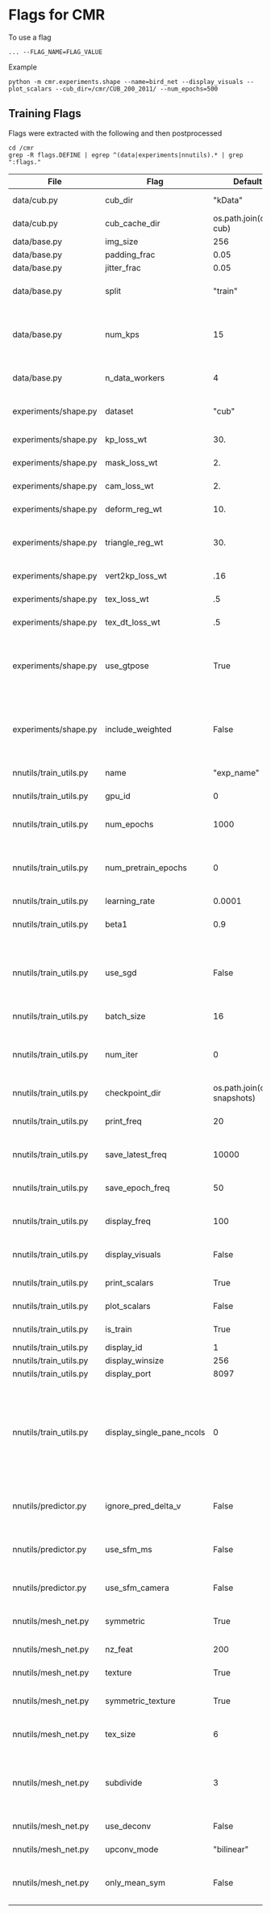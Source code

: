 # Flags for CMR

To use a flag

```
... --FLAG_NAME=FLAG_VALUE
```

Example

```
python -m cmr.experiments.shape --name=bird_net --display_visuals --plot_scalars --cub_dir=/cmr/CUB_200_2011/ --num_epochs=500
```

## Training Flags

Flags were extracted with the following and then postprocessed

```
cd /cmr
grep -R flags.DEFINE | egrep ^(data|experiments|nnutils).* | grep ":flags."
```

File | Flag | Default Value | Details
---- | ---- | ------------- | -------
data/cub.py | cub_dir | "kData" | CUB Data Directory
data/cub.py | cub_cache_dir | os.path.join(cache_path, cub) | CUB Cache Directory
data/base.py | img_size | 256 | image size
data/base.py | padding_frac | 0.05 |
data/base.py | jitter_frac | 0.05 |
data/base.py | split | "train" | [train, val, all, test], eval split
data/base.py | num_kps | 15 | The dataloader should override these.
data/base.py | n_data_workers | 4 | Number of data loading workers
experiments/shape.py | dataset | "cub" | cub or pascal or p3d
experiments/shape.py | kp_loss_wt | 30. | keypoint loss weight
experiments/shape.py | mask_loss_wt | 2. | mask loss weight
experiments/shape.py | cam_loss_wt | 2. | weights to camera loss
experiments/shape.py | deform_reg_wt | 10. | reg to deformation
experiments/shape.py | triangle_reg_wt | 30. | weights to triangle smoothness prior
experiments/shape.py | vert2kp_loss_wt | .16 | reg to vertex assignment
experiments/shape.py | tex_loss_wt | .5 | weights to tex loss
experiments/shape.py | tex_dt_loss_wt | .5 | weights to tex dt loss
experiments/shape.py | use_gtpose | True | if true uses gt pose for projection, but camera still gets trained.
experiments/shape.py | include_weighted | False | if True, include weighted loss values to loss output
nnutils/train_utils.py | name | "exp_name" | Experiment Name
nnutils/train_utils.py | gpu_id | 0 | Which gpu to use
nnutils/train_utils.py | num_epochs | 1000 | Number of epochs to train
nnutils/train_utils.py | num_pretrain_epochs | 0 | If >0, we will pretain from an existing saved model.
nnutils/train_utils.py | learning_rate | 0.0001 | learning rate
nnutils/train_utils.py | beta1 | 0.9 | Momentum term of adam
nnutils/train_utils.py | use_sgd | False | if true uses sgd instead of adam, beta1 is used as mmomentu
nnutils/train_utils.py | batch_size | 16 | Size of minibatches
nnutils/train_utils.py | num_iter | 0 | Number of training iterations. 0 -> Use epoch_iter
nnutils/train_utils.py | checkpoint_dir | os.path.join(cache_path, snapshots) |
nnutils/train_utils.py | print_freq | 20 | scalar logging frequency
nnutils/train_utils.py | save_latest_freq | 10000 | save latest model every x iterations
nnutils/train_utils.py | save_epoch_freq | 50 | save model every k epochs
nnutils/train_utils.py | display_freq | 100 | visuals logging frequency
nnutils/train_utils.py | display_visuals | False | whether to display images
nnutils/train_utils.py | print_scalars | True | whether to print scalars
nnutils/train_utils.py | plot_scalars | False | whether to plot scalars
nnutils/train_utils.py | is_train | True | Are we training ?
nnutils/train_utils.py | display_id | 1 | Display Id
nnutils/train_utils.py | display_winsize | 256 | Display Size
nnutils/train_utils.py | display_port | 8097 | Display port
nnutils/train_utils.py | display_single_pane_ncols | 0 | if positive, display all images in a single visdom web panel with certain number of images per row.
nnutils/predictor.py | ignore_pred_delta_v | False | Use only mean shape for prediction
nnutils/predictor.py | use_sfm_ms | False | Uses sfm mean shape for prediction
nnutils/predictor.py | use_sfm_camera | False | Uses sfm mean camera
nnutils/mesh_net.py | symmetric | True | Use symmetric mesh or not
nnutils/mesh_net.py | nz_feat | 200 | Encoded feature size
nnutils/mesh_net.py | texture | True | if true uses texture!
nnutils/mesh_net.py | symmetric_texture | True | if true texture is symmetric!
nnutils/mesh_net.py | tex_size | 6 | Texture resolution per face
nnutils/mesh_net.py | subdivide | 3 | # to subdivide icosahedron, 3=642verts, 4=2562 verts
nnutils/mesh_net.py | use_deconv | False | If true uses Deconv
nnutils/mesh_net.py | upconv_mode | "bilinear" | upsample mode
nnutils/mesh_net.py | only_mean_sym | False | If true, only the mean shape is symmetric

